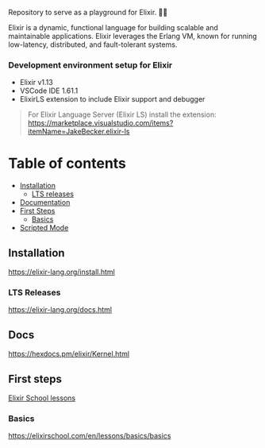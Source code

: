 Repository to serve as a playground for Elixir. 👨‍🔬

Elixir is a dynamic, functional language for building scalable and maintainable applications.
Elixir leverages the Erlang VM, known for running low-latency, distributed, and fault-tolerant systems.

### Development environment setup for Elixir
- Elixir v1.13
- VSCode IDE 1.61.1
- ElixirLS extension to include Elixir support and debugger
>  For Elixir Language Server (Elixir LS) install the extension: https://marketplace.visualstudio.com/items?itemName=JakeBecker.elixir-ls


# Table of contents

* [Installation](#installation)
    * [LTS releases](#lts-releases)
* [Documentation](#docs)
* [First Steps](#first-steps)
   * [Basics](#basics)
* [Scripted Mode](#scripted-mode)

## Installation
<https://elixir-lang.org/install.html>

### LTS Releases
<https://elixir-lang.org/docs.html>

## Docs
<https://hexdocs.pm/elixir/Kernel.html>

## First steps
[Elixir School lessons](https://elixirschool.com/pt/lessons/basics/basics#)

### Basics
<https://elixirschool.com/en/lessons/basics/basics>
